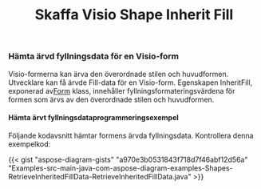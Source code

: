 ﻿---
title: Skaffa Visio Shape Inherit Fill
type: docs
weight: 100
url: /sv/java/get-visio-shape-inherit-fill/
description: Det här avsnittet förklarar hur du får visio-formens fyllningsstil ärvd från dess överordnade stil och master med Aspose.Diagram.
---
### **Hämta ärvd fyllningsdata för en Visio-form**
Visio-formerna kan ärva den överordnade stilen och huvudformen. Utvecklare kan få ärvde Fill-data för en Visio-form. Egenskapen InheritFill, exponerad av[Form](https://reference.aspose.com/diagram/java/com.aspose.diagram/shape) klass, innehåller fyllningsformateringsvärdena för formen som ärvs av den överordnade stilen och huvudformen.
#### **Hämta ärvt fyllningsdataprogrammeringsexempel**
Följande kodavsnitt hämtar formens ärvda fyllningsdata. Kontrollera denna exempelkod:

{{< gist "aspose-diagram-gists" "a970e3b0531843f718d7f46abf12d56a" "Examples-src-main-java-com-aspose-diagram-examples-Shapes-RetrieveInheritedFillData-RetrieveInheritedFillData.java" >}}

